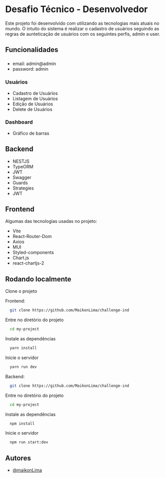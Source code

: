 
# Desafio Técnico - Desenvolvedor

Este projeto foi desenvolvido com utilizando as tecnologias mais atuais no mundo. O intuito do sistema é realizar o cadastro de usuários seguindo as regras de aunteticação de usuários com os seguintes perfis, admin e user.

## Funcionalidades

###
- email: admin@admin
- password: admin

### Usuários
- Cadastro de Usuários
- Listagem de Usuários
- Edição de Usuários
- Delete de Usuários

### Dashboard
- Gráfico de barras

## Backend

- NESTJS
- TypeORM
- JWT
- Swagger
- Guards
- Strategies
- JWT

## Frontend

Algumas das tecnologias usadas no projeto:

- Vite
- React-Router-Dom
- Axios
- MUI
- Styled-components
- Chart.js
- react-chartjs-2

## Rodando localmente

Clone o projeto

Frontend:

```bash
  git clone https://github.com/MaikonLima/challenge-ind
```

Entre no diretório do projeto

```bash
  cd my-project
```

Instale as dependências

```bash
  yarn install
```

Inicie o servidor

```bash
  yarn run dev
```

Backend:

```bash
  git clone https://github.com/MaikonLima/challenge-ind
```

Entre no diretório do projeto

```bash
  cd my-project
```

Instale as dependências

```bash
  npm install
```

Inicie o servidor

```bash
  npm run start:dev
```

## Autores

- [@maikonLima](https://www.github.com/maikonLima)


